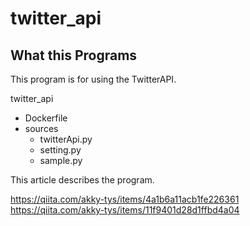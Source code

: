 # twitter_api


## What this Programs


This program is for using the TwitterAPI.

twitter_api
- Dockerfile
- sources
  - twitterApi.py
  - setting.py  
  - sample.py

This article describes the program.

https://qiita.com/akky-tys/items/4a1b6a11acb1fe226361
https://qiita.com/akky-tys/items/11f9401d28d1ffbd4a04
